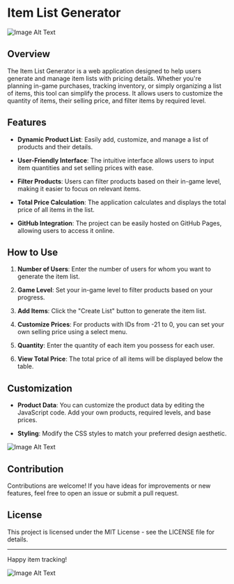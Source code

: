 # Item List Generator

![Image Alt Text](https://supercell.com/images/8c03e24b55c67d52459e910e83266fc9/bg_hero_hayday.3532f082.jpg)


## Overview

The Item List Generator is a web application designed to help users generate and manage item lists with pricing details. Whether you're planning in-game purchases, tracking inventory, or simply organizing a list of items, this tool can simplify the process. It allows users to customize the quantity of items, their selling price, and filter items by required level.

## Features

- **Dynamic Product List**: Easily add, customize, and manage a list of products and their details.

- **User-Friendly Interface**: The intuitive interface allows users to input item quantities and set selling prices with ease.

- **Filter Products**: Users can filter products based on their in-game level, making it easier to focus on relevant items.

- **Total Price Calculation**: The application calculates and displays the total price of all items in the list.

- **GitHub Integration**: The project can be easily hosted on GitHub Pages, allowing users to access it online.

## How to Use

1. **Number of Users**: Enter the number of users for whom you want to generate the item list.

2. **Game Level**: Set your in-game level to filter products based on your progress.

3. **Add Items**: Click the "Create List" button to generate the item list.

4. **Customize Prices**: For products with IDs from -21 to 0, you can set your own selling price using a select menu.

5. **Quantity**: Enter the quantity of each item you possess for each user.

6. **View Total Price**: The total price of all items will be displayed below the table.

## Customization

- **Product Data**: You can customize the product data by editing the JavaScript code. Add your own products, required levels, and base prices.

- **Styling**: Modify the CSS styles to match your preferred design aesthetic.

![Image Alt Text](https://www.juicymedia.co.uk/application/files/4615/1838/4923/html_css_js.png)
## Contribution

Contributions are welcome! If you have ideas for improvements or new features, feel free to open an issue or submit a pull request.

## License

This project is licensed under the MIT License - see the LICENSE file for details.

---

Happy item tracking!


![Image Alt Text](https://supercell.com/images/4cea7f2b030484c7d1bcd37daa3f4d5b/games_hayday_community_bg.6142c97a.jpg)